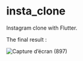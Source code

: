 # insta_clone
Instagram clone with Flutter.

The final result :

![Capture d’écran (897)](https://user-images.githubusercontent.com/78277643/156926860-01dcdcdc-0ae3-449f-b131-d669ec0e9d1e.png)
